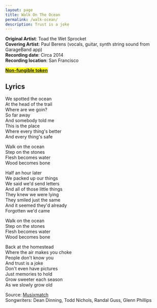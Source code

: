 ```yaml
---
layout: page
title: Walk On The Ocean
permalink: /walk-ocean/
description: Trust is a joke
---
```

**Original Artist**: Toad the Wet Sprocket<br>
**Covering Artist**: Paul Berens (vocals, guitar, synth string sound from GarageBand app)<br>
**Recording date**: Circa 2014<br>
**Recording location**: San Francisco

<mark><b><a href="https://opensea.io/assets/ethereum/0x495f947276749ce646f68ac8c248420045cb7b5e/464792704295067942055326260603979070088343924201035246970139111790190002177/" target="_blank">Non-fungible token</a></b><mark>

## Lyrics
We spotted the ocean<br>
At the head of the trail<br>
Where are we goin?<br>
So far away<br>
And somebody told me<br>
This is the place<br>
Where every thing's better<br>
And every thing's safe<br>

Walk on the ocean<br>
Step on the stones<br>
Flesh becomes water<br>
Wood becomes bone

Half an hour later<br>
We packed up our things<br>
We said we'd send letters<br>
And all of those little things<br>
They knew we were lying<br>
They smiled just the same<br>
And it seemed they'd already<br>
Forgotten we'd came<br>

Walk on the ocean<br>
Step on the stones<br>
Flesh becomes water<br>
Wood becomes bone<br>

Back at the homestead<br>
Where the air makes you choke<br>
People don't know you<br>
And trust is a joke<br>
Don't even have pictures<br>
Just memories to hold<br>
Grow sweeter each season<br>
As we slowly grow old

<span class="muted small">Source: </span><a class="muted small" href="https://www.musixmatch.com/lyrics/Toad-the-Wet-Sprocket/Walk-on-the-Ocean" target="_blank">Musixmatch</a><br>
<span class="muted small">Songwriters: Dean Dinning, Todd Nichols, Randal Guss, Glenn Phillips</span>
